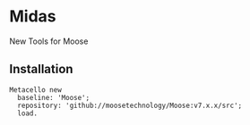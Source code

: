# Midas

New Tools for Moose

## Installation

```smalltalk
Metacello new
  baseline: 'Moose';
  repository: 'github://moosetechnology/Moose:v7.x.x/src';
  load.
```
